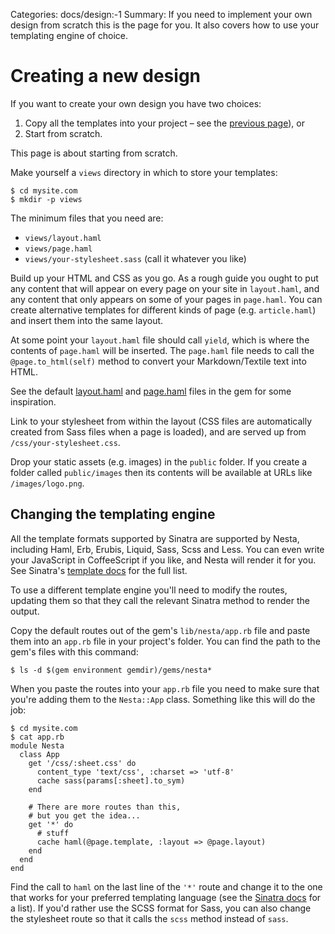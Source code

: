 Categories: docs/design:-1
Summary: If you need to implement your own design from scratch this is the page for you. It also covers how to use your templating engine of choice.

# Creating a new design

If you want to create your own design you have two choices:

1. Copy all the templates into your project &ndash; see the
   [previous page][editing-defaults]), or
2. Start from scratch.

[editing-defaults]: editing-default-templates

This page is about starting from scratch.

Make yourself a `views` directory in which to store your templates:

    $ cd mysite.com
    $ mkdir -p views

The minimum files that you need are:

 * `views/layout.haml`
 * `views/page.haml`
 * `views/your-stylesheet.sass` (call it whatever you like)

Build up your HTML and CSS as you go. As a rough guide you ought to put
any content that will appear on every page on your site in
`layout.haml`, and any content that only appears on some of your pages
in `page.haml`. You can create alternative templates for different kinds
of page (e.g. `article.haml`) and insert them into the same layout.

At some point your `layout.haml` file should call `yield`, which is
where the contents of `page.haml` will be inserted. The `page.haml`
file needs to call the `@page.to_html(self)` method to convert your
Markdown/Textile text into HTML.

See the default [layout.haml][layout] and [page.haml][page] files in the
gem for some inspiration.

Link to your stylesheet from within the layout (CSS files are
automatically created from Sass files when a page is loaded), and are
served up from `/css/your-stylesheet.css`.

[layout]: https://github.com/gma/nesta/tree/master/views/layout.haml
[page]: https://github.com/gma/nesta/tree/master/views/page.haml

Drop your static assets (e.g. images) in the `public` folder. If you
create a folder called `public/images` then its contents will be
available at URLs like `/images/logo.png`.

## Changing the templating engine

All the template formats supported by Sinatra are supported by Nesta,
including Haml, Erb, Erubis, Liquid, Sass, Scss and Less. You can even
write your JavaScript in CoffeeScript if you like, and Nesta will render
it for you. See Sinatra's [template docs][template-docs] for the full
list.

To use a different template engine you'll need to modify the routes,
updating them so that they call the relevant Sinatra method to render
the output.

Copy the default routes out of the gem's `lib/nesta/app.rb` file and
paste them into an `app.rb` file in your project's folder. You can find
the path to the gem's files with this command:

    $ ls -d $(gem environment gemdir)/gems/nesta*

When you paste the routes into your `app.rb` file you need to make sure
that you're adding them to the `Nesta::App` class. Something like this
will do the job:

    $ cd mysite.com
    $ cat app.rb
    module Nesta
      class App
        get '/css/:sheet.css' do
          content_type 'text/css', :charset => 'utf-8'
          cache sass(params[:sheet].to_sym)
        end

        # There are more routes than this,
        # but you get the idea...
        get '*' do
          # stuff
          cache haml(@page.template, :layout => @page.layout)
        end
      end
    end

Find the call to `haml` on the last line of the `'*'` route and change
it to the one that works for your preferred templating language (see the
[Sinatra docs][template-docs] for a list). If you'd rather use the SCSS
format for Sass, you can also change the stylesheet route so that it
calls the `scss` method instead of `sass`.

[sinatra]: http://www.sinatrarb.com
[template-docs]: http://www.sinatrarb.com/intro.html#Views%20/%20Templates
[route-docs]: http://www.sinatrarb.com/intro.html#Routes

